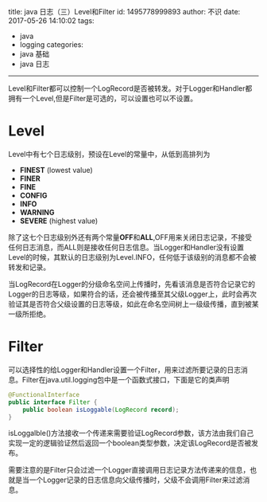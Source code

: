 title: java 日志（三）Level和Filter
id: 1495778999893
author: 不识
date: 2017-05-26 14:10:02
tags:
  - java
  - logging
categories:
  - java 基础
  - java 日志
---

Level和Filter都可以控制一个LogRecord是否被转发。对于Logger和Handler都拥有一个Level,但是Filter是可选的，可以设置也可以不设置。
# Level
Level中有七个日志级别，预设在Level的常量中，从低到高排列为
- **FINEST** (lowest value)
- **FINER**
- **FINE**
- **CONFIG**
- **INFO**
- **WARNING**
- **SEVERE** (highest value)  

<!-- more -->

除了这七个日志级别外还有两个常量**OFF**和**ALL**,OFF用来关闭日志记录，不接受任何日志消息，而ALL则是接收任何日志信息。当Logger和Handler没有设置Level的时候，其默认的日志级别为Level.INFO，任何低于该级别的消息都不会被转发和记录。

当LogRecord在Logger的分级命名空间上传播时，先看该消息是否符合记录它的Logger的日志等级，如果符合的话，还会被传播至其父级Logger上，此时会再次验证其是否符合父级设置的日志等级，如此在命名空间树上一级级传播，直到被某一级所拒绝。

# Filter
可以选择性的给Logger和Handler设置一个Filter，用来过滤所要记录的日志消息。Filter在java.util.logging包中是一个函数式接口，下面是它的类声明

```java
@FunctionalInterface
public interface Filter {
    public boolean isLoggable(LogRecord record);
}
```
isLoggalble()方法接收一个传递来需要验证LogRecord参数，该方法由我们自己实现一定的逻辑验证然后返回一个boolean类型参数，决定该LogRecord是否被发布。

需要注意的是Filter只会过滤一个Logger直接调用日志记录方法传递来的信息，也就是当一个Logger记录的日志信息向父级传播时，父级不会调用Filter来过滤消息。

